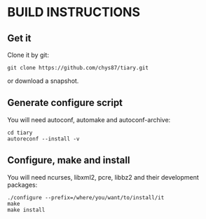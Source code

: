 # BUILD INSTRUCTIONS #

## Get it ##

Clone it by git:

    git clone https://github.com/chys87/tiary.git

or download a snapshot.

## Generate configure script ##

You will need autoconf, automake and autoconf-archive:

    cd tiary
    autoreconf --install -v

## Configure, make and install ##

You will need ncurses, libxml2, pcre, libbz2 and their development packages:

    ./configure --prefix=/where/you/want/to/install/it
    make
    make install
